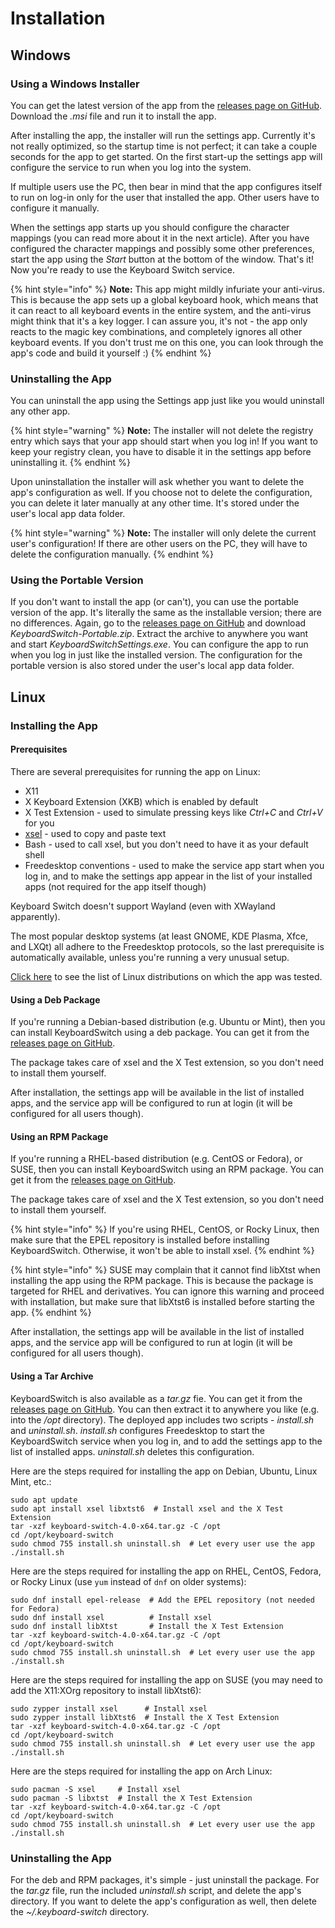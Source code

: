 # Installation

## Windows

### Using a Windows Installer

You can get the latest version of the app from the [releases page on GitHub](https://github.com/TolikPylypchuk/KeyboardSwitch/releases). Download the _.msi_ file and run it to install the app.

After installing the app, the installer will run the settings app. Currently it's not really optimized, so the startup time is not perfect; it can take a couple seconds for the app to get started. On the first start-up the settings app will configure the service to run when you log into the system.

If multiple users use the PC, then bear in mind that the app configures itself to run on log-in only for the user that installed the app. Other users have to configure it manually.

When the settings app starts up you should configure the character mappings (you can read more about it in the next article). After you have configured the character mappings and possibly some other preferences, start the app using the _Start_ button at the bottom of the window. That's it! Now you're ready to use the Keyboard Switch service.

{% hint style="info" %}
**Note:** This app might mildly infuriate your anti-virus. This is because the app sets up a global keyboard hook, which means that it can react to all keyboard events in the entire system, and the anti-virus might think that it's a key logger. I can assure you, it's not - the app only reacts to the magic key combinations, and completely ignores all other keyboard events. If you don't trust me on this one, you can look through the app's code and build it yourself :)
{% endhint %}

### Uninstalling the App

You can uninstall the app using the Settings app just like you would uninstall any other app.

{% hint style="warning" %}
**Note:** The installer will not delete the registry entry which says that your app should start when you log in! If you want to keep your registry clean, you have to disable it in the settings app before uninstalling it.
{% endhint %}

Upon uninstallation the installer will ask whether you want to delete the app's configuration as well. If you choose not to delete the configuration, you can delete it later manually at any other time. It's stored under the user's local app data folder.

{% hint style="warning" %}
**Note:** The installer will only delete the current user's configuration! If there are other users on the PC, they will have to delete the configuration manually.
{% endhint %}

### Using the Portable Version

If you don't want to install the app (or can't), you can use the portable version of the app. It's literally the same as the installable version; there are no differences. Again, go to the [releases page on GitHub](https://github.com/TolikPylypchuk/KeyboardSwitch/releases) and download _KeyboardSwitch-Portable.zip_. Extract the archive to anywhere you want and start _KeyboardSwitchSettings.exe_. You can configure the app to run when you log in just like the installed version. The configuration for the portable version is also stored under the user's local app data folder.

## Linux

### Installing the App

#### Prerequisites

There are several prerequisites for running the app on Linux:

* X11
* X Keyboard Extension (XKB) which is enabled by default
* X Test Extension - used to simulate pressing keys like _Ctrl+C_ and _Ctrl+V_ for you
* [xsel](https://github.com/kfish/xsel) - used to copy and paste text
* Bash - used to call xsel, but you don't need to have it as your default shell
* Freedesktop conventions - used to make the service app start when you log in, and to make the settings app appear in the list of your installed apps (not required for the app itself though)

Keyboard Switch doesn't support Wayland (even with XWayland apparently).

The most popular desktop systems (at least GNOME, KDE Plasma, Xfce, and LXQt) all adhere to the Freedesktop protocols, so the last prerequisite is automatically available, unless you're running a very unusual setup.

[Click here](https://github.com/TolikPylypchuk/KeyboardSwitch/issues/59) to see the list of Linux distributions on which the app was tested.

#### Using a Deb Package

If you're running a Debian-based distribution (e.g. Ubuntu or Mint), then you can install KeyboardSwitch using a deb package. You can get it from the [releases page on GitHub](https://github.com/TolikPylypchuk/KeyboardSwitch/releases).

The package takes care of xsel and the X Test extension, so you don't need to install them yourself.

After installation, the settings app will be available in the list of installed apps, and the service app will be configured to run at login (it will be configured for all users though).

#### Using an RPM Package

If you're running a RHEL-based distribution (e.g. CentOS or Fedora), or SUSE, then you can install KeyboardSwitch using an RPM package. You can get it from the [releases page on GitHub](https://github.com/TolikPylypchuk/KeyboardSwitch/releases).

The package takes care of xsel and the X Test extension, so you don't need to install them yourself.

{% hint style="info" %}
If you're using RHEL, CentOS, or Rocky Linux, then make sure that the EPEL repository is installed before installing KeyboardSwitch. Otherwise, it won't be able to install xsel.
{% endhint %}

{% hint style="info" %}
SUSE may complain that it cannot find libXtst when installing the app using the RPM package. This is because the package is targeted for RHEL and derivatives. You can ignore this warning and proceed with installation, but make sure that libXtst6 is installed before starting the app.
{% endhint %}

After installation, the settings app will be available in the list of installed apps, and the service app will be configured to run at login (it will be configured for all users though).

#### Using a Tar Archive

KeyboardSwitch is also available as a _tar.gz_ fie. You can get it from the [releases page on GitHub](https://github.com/TolikPylypchuk/KeyboardSwitch/releases). You can then extract it to anywhere you like (e.g. into the _/opt_ directory). The deployed app includes two scripts - _install.sh_ and _uninstall.sh_. _install.sh_ configures Freedesktop to start the KeyboardSwitch service when you log in, and to add the settings app to the list of installed apps. _uninstall.sh_ deletes this configuration.

Here are the steps required for installing the app on Debian, Ubuntu, Linux Mint, etc.:

```
sudo apt update
sudo apt install xsel libxtst6  # Install xsel and the X Test Extension
tar -xzf keyboard-switch-4.0-x64.tar.gz -C /opt
cd /opt/keyboard-switch
sudo chmod 755 install.sh uninstall.sh  # Let every user use the app
./install.sh
```

Here are the steps required for installing the app on RHEL, CentOS, Fedora, or Rocky Linux (use `yum` instead of `dnf` on older systems):

```
sudo dnf install epel-release  # Add the EPEL repository (not needed for Fedora)
sudo dnf install xsel          # Install xsel
sudo dnf install libXtst       # Install the X Test Extension
tar -xzf keyboard-switch-4.0-x64.tar.gz -C /opt
cd /opt/keyboard-switch
sudo chmod 755 install.sh uninstall.sh  # Let every user use the app
./install.sh
```

Here are the steps required for installing the app on SUSE (you may need to add the X11:XOrg repository to install libXtst6):

```
sudo zypper install xsel      # Install xsel
sudo zypper install libXtst6  # Install the X Test Extension
tar -xzf keyboard-switch-4.0-x64.tar.gz -C /opt
cd /opt/keyboard-switch
sudo chmod 755 install.sh uninstall.sh  # Let every user use the app
./install.sh
```

Here are the steps required for installing the app on Arch Linux:

```
sudo pacman -S xsel     # Install xsel
sudo pacman -S libxtst  # Install the X Test Extension
tar -xzf keyboard-switch-4.0-x64.tar.gz -C /opt
cd /opt/keyboard-switch
sudo chmod 755 install.sh uninstall.sh  # Let every user use the app
./install.sh
```

### Uninstalling the App

For the deb and RPM packages, it's simple - just uninstall the package. For the _tar.gz_ file, run the included _uninstall.sh_ script, and delete the app's directory. If you want to delete the app's configuration as well, then delete the _\~/.keyboard-switch_ directory.

